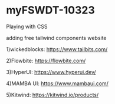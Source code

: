 # myFSWDT-10323

Playing with CSS

adding free tailwind components website

1)wickedblocks: https://www.tailbits.com/

2)Flowbite: https://flowbite.com/

3)HyperUI: https://www.hyperui.dev/

4)MAMBA UI: https://www.mambaui.com/

5)Kitwind: https://kitwind.io/products/